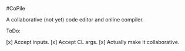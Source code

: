 #CoPile

A collaborative (not yet) code editor and online compiler.

ToDo:

[x] Accept inputs.
[x] Accept CL args.
[x] Actually make it collaborative.
